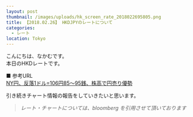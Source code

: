 ```yaml
---
layout: post
thumbnail: /images/uploads/hk_screen_rate_2018022695805.png
title: 【2018.02.26】 HKDJPYのレートについて
categories:
  - レート
location: Tokyo
---
```

こんにちは、なかむです。   
本日のHKDレートです。 

■ 参考URL  
[NY円、反落1ドル=106円85～95銭、株高で円売り優勢](https://r.nikkei.com/article/DGXLASM7IAA05_U8A220C1000000)

引き続きチャート情報の報告をしていきたいと思います。

>_レート・チャートについては、bloomberg を引用させて頂いております_

